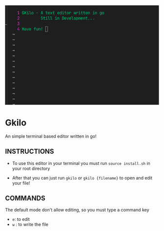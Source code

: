 ![](./assets/Welcome.png)

# Gkilo

An simple terminal based editor written in go!

## INSTRUCTIONS

- To use this editor in your terminal you must run `source install.sh` in your root directory

- After that you can just run `gkilo` or `gkilo {filename}` to open and edit your file!

## COMMANDS

The default mode don't allow editing, so you must type a command key

- `e`: to edit
- `w` : to write the file
